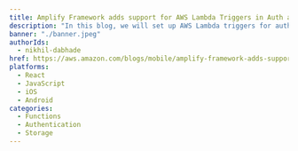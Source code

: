 ```yaml
---
title: Amplify Framework adds support for AWS Lambda Triggers in Auth and Storage categories
description: "In this blog, we will set up AWS Lambda triggers for auth and storage use cases from the Amplify CLI."
banner: "./banner.jpeg"
authorIds:
  - nikhil-dabhade
href: https://aws.amazon.com/blogs/mobile/amplify-framework-adds-supports-for-aws-lambda-triggers-in-auth-and-storage-categories/
platforms:
  - React
  - JavaScript
  - iOS
  - Android
categories:
  - Functions
  - Authentication
  - Storage
---
```

